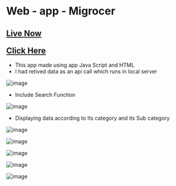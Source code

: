 # Web - app - Migrocer
## <a href="http://srivathsav.me/web-app/"><p>Live Now</p> Click Here</a>
* This app made using app Java Script and HTML 
* I had retived data as an api call which runs in local server

![image](https://user-images.githubusercontent.com/73651038/171151391-56f9aaf6-ccc4-40ca-96bd-6279cd0c8515.png)

* Include Search Function

![image](https://user-images.githubusercontent.com/73651038/171151456-6b8c549e-c278-4b06-9bc4-85c0e42f9e83.png)

* Displaying data according to Its category and its Sub category

![image](https://user-images.githubusercontent.com/73651038/171151487-93211fe9-13f8-436e-9599-45a0f63c53ce.png)

![image](https://user-images.githubusercontent.com/73651038/171151509-31e44e7f-15ef-4e0b-9b65-a5114107091d.png)

![image](https://user-images.githubusercontent.com/73651038/171151548-ad66dc49-234e-4b1c-92e0-709e1f7bf4d1.png)

![image](https://user-images.githubusercontent.com/73651038/171151578-2e8f7fef-2c24-4b56-b910-b5b1aaa865d3.png)

![image](https://user-images.githubusercontent.com/73651038/171151611-c9c592bc-72b4-4f43-a998-55856f3599d5.png)


